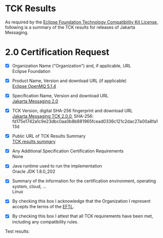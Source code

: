TCK Results
===========

As required by the
[Eclipse Foundation Technology Compatibility Kit License](https://www.eclipse.org/legal/tck.php),
following is a summary of the TCK results for releases of Jakarta Messaging.

# 2.0 Certification Request

- [x] Organization Name ("Organization") and, if applicable, URL\
  Eclipse Foundation
- [x] Product Name, Version and download URL (if applicable)\
  [Eclipse OpenMQ 5.1.4](https://eclipse-ee4j.github.io/openmq)
- [x] Specification Name, Version and download URL\
   [Jakarta Messaging 2.0](https://jakarta.ee/specifications/messaging/2.0/)
- [x] TCK Version, digital SHA-256 fingerprint and download URL\
  [Jakarta Messaging TCK 2.0.0](http://download.eclipse.org/ee4j/jakartaee-tck/jakartaee8-eftl/promoted/eclipse-messaging-tck-2.0.0.zip), SHA-256: fd175e1742a1c9e23dbc0aa0b8b881965fcead0336c121c2dac27a00a8fa113d
- [x] Public URL of TCK Results Summary\
  [TCK results summary](https://eclipse-ee4j.github.io/mojarra/certifications/jakarta-messaging/2.0/TCK-Results)
- [x] Any Additional Specification Certification Requirements\
  None
- [x] Java runtime used to run the implementation\
  Oracle JDK 1.8.0_202
- [x] Summary of the information for the certification environment, operating system, cloud, ...\
  Linux
- [x] By checking this box I acknowledge that the Organization I represent accepts the terms of the [EFTL](https://www.eclipse.org/legal/tck.php).
- [x] By checking this box I attest that all TCK requirements have been met, including any compatibility rules.



Test results:
```

```